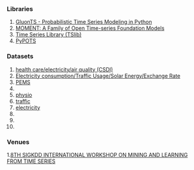 ### Libraries
1. [GluonTS - Probabilistic Time Series Modeling in Python](https://ts.gluon.ai/stable/getting_started/models.html)
2. [MOMENT: A Family of Open Time-series Foundation Models](https://github.com/moment-timeseries-foundation-model/moment/tree/main)
3. [Time Series Library (TSlib)](https://github.com/thuml/Time-Series-Library/tree/main)
4. [PyPOTS](https://github.com/WenjieDu/PyPOTS)


### Datasets
1. [health care/electricity/air quality (CSDI)](https://github.com/ermongroup/CSDI/tree/main?tab=readme-ov-file)
2. [Electricity consumption/Traffic Usage/Solar Energy/Exchange Rate](https://github.com/laiguokun/multivariate-time-series-data)
3. [PEMS]()
4. 
5. [physio]()
6. [traffic]()
7. [electricity]()
8. []()
9. []()
10. []()


### Venues
1.[8TH SIGKDD INTERNATIONAL WORKSHOP ON MINING AND LEARNING FROM TIME SERIES](https://kdd-milets.github.io/milets2022/#papers)





